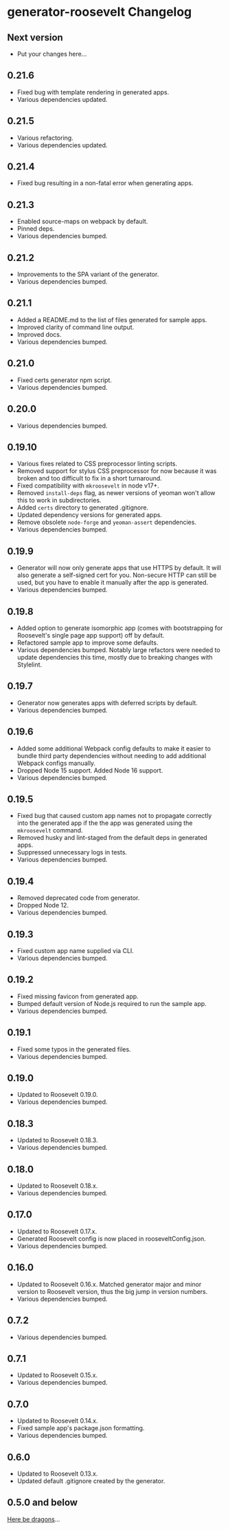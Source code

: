# generator-roosevelt Changelog

## Next version

- Put your changes here...

## 0.21.6

- Fixed bug with template rendering in generated apps.
- Various dependencies updated.

## 0.21.5

- Various refactoring.
- Various dependencies updated.

## 0.21.4

- Fixed bug resulting in a non-fatal error when generating apps.

## 0.21.3

- Enabled source-maps on webpack by default.
- Pinned deps.
- Various dependencies bumped.

## 0.21.2

- Improvements to the SPA variant of the generator.
- Various dependencies bumped.

## 0.21.1

- Added a README.md to the list of files generated for sample apps.
- Improved clarity of command line output.
- Improved docs.
- Various dependencies bumped.

## 0.21.0

- Fixed certs generator npm script.
- Various dependencies bumped.

## 0.20.0

- Various dependencies bumped.

## 0.19.10

- Various fixes related to CSS preprocessor linting scripts.
- Removed support for stylus CSS preprocessor for now because it was broken and too difficult to fix in a short turnaround.
- Fixed compatibility with `mkroosevelt` in node v17+.
- Removed `install-deps` flag, as newer versions of yeoman won't allow this to work in subdirectories.
- Added `certs` directory to generated .gitignore.
- Updated dependency versions for generated apps.
- Remove obsolete `node-forge` and `yeoman-assert` dependencies.
- Various dependencies bumped.

## 0.19.9

- Generator will now only generate apps that use HTTPS by default. It will also generate a self-signed cert for you. Non-secure HTTP can still be used, but you have to enable it manually after the app is generated.
- Various dependencies bumped.

## 0.19.8

- Added option to generate isomorphic app (comes with bootstrapping for Roosevelt's single page app support) off by default.
- Refactored sample app to improve some defaults.
- Various dependencies bumped. Notably large refactors were needed to update dependencies this time, mostly due to breaking changes with Stylelint.

## 0.19.7

- Generator now generates apps with deferred scripts by default.
- Various dependencies bumped.

## 0.19.6

- Added some additional Webpack config defaults to make it easier to bundle third party dependencies without needing to add additional Webpack configs manually.
- Dropped Node 15 support. Added Node 16 support.
- Various dependencies bumped.

## 0.19.5

- Fixed bug that caused custom app names not to propagate correctly into the generated app if the the app was generated using the `mkroosevelt` command.
- Removed husky and lint-staged from the default deps in generated apps.
- Suppressed unnecessary logs in tests.
- Various dependencies bumped.

## 0.19.4

- Removed deprecated code from generator.
- Dropped Node 12.
- Various dependencies bumped.

## 0.19.3

- Fixed custom app name supplied via CLI.
- Various dependencies bumped.

## 0.19.2

- Fixed missing favicon from generated app.
- Bumped default version of Node.js required to run the sample app.
- Various dependencies bumped.

## 0.19.1

- Fixed some typos in the generated files.
- Various dependencies bumped.

## 0.19.0

- Updated to Roosevelt 0.19.0.
- Various dependencies bumped.

## 0.18.3

- Updated to Roosevelt 0.18.3.
- Various dependencies bumped.

## 0.18.0

- Updated to Roosevelt 0.18.x.
- Various dependencies bumped.

## 0.17.0

- Updated to Roosevelt 0.17.x.
- Generated Roosevelt config is now placed in rooseveltConfig.json.
- Various dependencies bumped.

## 0.16.0

- Updated to Roosevelt 0.16.x. Matched generator major and minor version to Roosevelt version, thus the big jump in version numbers.
- Various dependencies bumped.

## 0.7.2

- Various dependencies bumped.

## 0.7.1

- Updated to Roosevelt 0.15.x.
- Various dependencies bumped.

## 0.7.0

- Updated to Roosevelt 0.14.x.
- Fixed sample app's package.json formatting.
- Various dependencies bumped.

## 0.6.0

- Updated to Roosevelt 0.13.x.
- Updated default .gitignore created by the generator.

## 0.5.0 and below

[Here be dragons](https://en.wikipedia.org/wiki/Here_be_dragons)...

